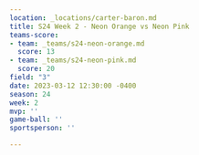 ```yaml
---
location: _locations/carter-baron.md
title: S24 Week 2 - Neon Orange vs Neon Pink
teams-score:
- team: _teams/s24-neon-orange.md
  score: 13
- team: _teams/s24-neon-pink.md
  score: 20
field: "3"
date: 2023-03-12 12:30:00 -0400
season: 24
week: 2
mvp: ''
game-ball: ''
sportsperson: ''

---
```

